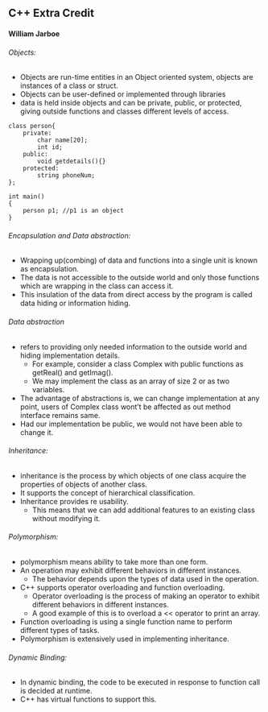 ## C++ Extra Credit
#### William Jarboe


###### Objects:
* Objects are run-time entities in an Object oriented system, objects are instances of a class or struct.
* Objects can be user-defined or implemented through libraries
* data is held inside objects and can be private, public, or protected, giving outside functions and classes different levels of access.

```
class person{
    private:
        char name[20];
        int id;
    public:
        void getdetails(){}
    protected:
        string phoneNum;
};
    
int main()
{
    person p1; //p1 is an object
}
```
###### Encapsulation and Data abstraction:
* Wrapping up(combing) of data and functions into a single unit is known as encapsulation.
* The data is not accessible to the outside world and only those functions which are wrapping in the class can access it.
* This insulation of the data from direct access by the program is called data hiding or information hiding.

###### Data abstraction
* refers to providing only needed information to the outside world and hiding implementation details.
    * For example, consider a class Complex with public functions as getReal() and getImag().
    * We may implement the class as an array of size 2 or as two variables.
* The advantage of abstractions is, we can change implementation at any point, users of Complex class wont’t be affected as out method interface remains same.
* Had our implementation be public, we would not have been able to change it.



###### Inheritance:
* inheritance is the process by which objects of one class acquire the properties of objects of another class.
* It supports the concept of hierarchical classification. 
* Inheritance provides re usability. 
    * This means that we can add additional features to an existing class without modifying it.



###### Polymorphism:
* polymorphism means ability to take more than one form.
* An operation may exhibit different behaviors in different instances.
    * The behavior depends upon the types of data used in the operation.
* C++ supports operator overloading and function overloading.
    * Operator overloading is the process of making an operator to exhibit different behaviors in different instances.
    * A good example of this is to overload a << operator to print an array.
* Function overloading is using a single function name to perform different types of tasks.
* Polymorphism is extensively used in implementing inheritance.



###### Dynamic Binding:
* In dynamic binding, the code to be executed in response to function call is decided at runtime.
* C++ has virtual functions to support this.
